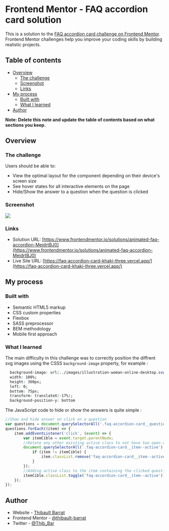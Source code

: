 # Frontend Mentor - FAQ accordion card solution

This is a solution to the [FAQ accordion card challenge on Frontend Mentor](https://www.frontendmentor.io/challenges/faq-accordion-card-XlyjD0Oam). Frontend Mentor challenges help you improve your coding skills by building realistic projects. 

## Table of contents

- [Overview](#overview)
  - [The challenge](#the-challenge)
  - [Screenshot](#screenshot)
  - [Links](#links)
- [My process](#my-process)
  - [Built with](#built-with)
  - [What I learned](#what-i-learned)
- [Author](#author)


**Note: Delete this note and update the table of contents based on what sections you keep.**

## Overview

### The challenge

Users should be able to:

- View the optimal layout for the component depending on their device's screen size
- See hover states for all interactive elements on the page
- Hide/Show the answer to a question when the question is clicked

### Screenshot

![](./screenshot.jpg)

### Links

- Solution URL: [https://www.frontendmentor.io/solutions/animated-faq-accordion-MeidrtBJ0](https://www.frontendmentor.io/solutions/animated-faq-accordion-MeidrtBJ0)
- Live Site URL: [https://faq-accordion-card-khaki-three.vercel.app/](https://faq-accordion-card-khaki-three.vercel.app/)

## My process

### Built with

- Semantic HTML5 markup
- CSS custom properties
- Flexbox
- SASS preprocessor
- BEM methodology
- Mobile first approach



### What I learned

The main difficulty in this challenge was to correctly position the diffrent svg images using the CSSS `background-image` property, for example :

```css
  background-image: url(../images/illustration-woman-online-desktop.svg);
  width: 100%;
  height: 360px;
  left: 0;
  bottom: 75px;
  transform: translateX(-17%);
  background-position-y: bottom
```

The JavaScript code to hide or show the answers is quite simple :

```js
//Show and hide answer on click on a question
var questions = document.querySelectorAll('.faq-accordion-card__question');
questions.forEach((item) => {
    item.addEventListener('click', (event) => {
        var itemCible = event.target.parentNode;
        //Delete any other existing active class to not have two open questions
        document.querySelectorAll('.faq-accordion-card__item--active').forEach((item) => {
            if (item != itemCible) {
                item.classList.remove('faq-accordion-card__item--active');
            }
        });
        //Adding active class to the item containing the clicked question
        itemCible.classList.toggle('faq-accordion-card__item--active');
    });
});

```


## Author

- Website - [Thibault Barrat](https://www.thibault-barrat.com/)
- Frontend Mentor - [@thibault-barrat](https://www.frontendmentor.io/profile/thibault-barrat)
- Twitter - [@Thib_Bar](https://www.twitter.com/Thib_Bar)
